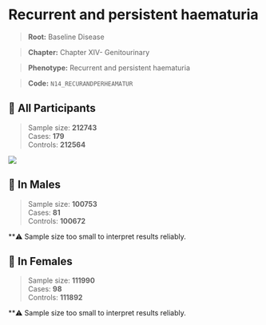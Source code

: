 # Recurrent and persistent haematuria

> **Root:** Baseline Disease  

> **Chapter:** Chapter XIV- Genitourinary  

> **Phenotype:** Recurrent and persistent haematuria  

> **Code:** `N14_RECURANDPERHEAMATUR`

## 🧪 All Participants  
> Sample size: **212743**  
> Cases: **179**  
> Controls: **212564**
<img src="/Disease/Figures/ALL/Baseline/N14_RECURANDPERHEAMATUR.png"/>
<CsvTable src="/Disease_Data/ALL/Baseline/LG_N14_RECURANDPERHEAMATUR.csv" label="🔍 View full results" />

## 👨 In Males  
> Sample size: **100753**  
> Cases: **81**  
> Controls: **100672**

**⚠️ Sample size too small to interpret results reliably.

## 👩 In Females  
> Sample size: **111990**  
> Cases: **98**  
> Controls: **111892**

**⚠️ Sample size too small to interpret results reliably.
